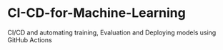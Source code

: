 # CI-CD-for-Machine-Learning
CI/CD and automating training, Evaluation and Deploying models using GitHub Actions
